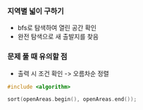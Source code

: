 ### 지역별 넓이 구하기
- bfs로 탐색하여 열린 공간 확인
- 완전 탐색으로 새 출발지를 찾음

### 문제 풀 때 유의할 점
- 출력 시 조건 확인 -> 오름차순 정렬

```c++
#include <algorithm>

sort(openAreas.begin(), openAreas.end());
```